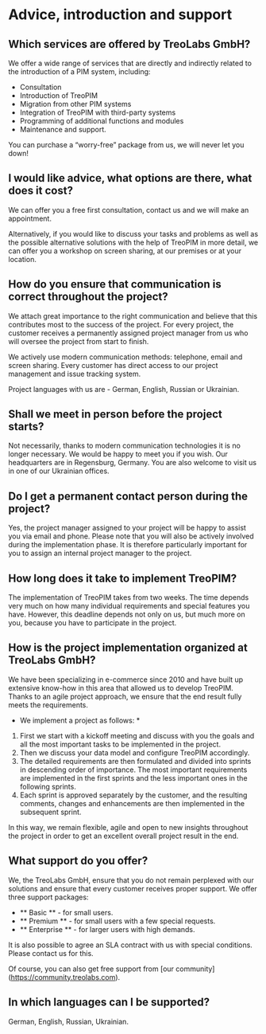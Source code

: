 # Advice, introduction and support

  

## Which services are offered by TreoLabs GmbH?

We offer a wide range of services that are directly and indirectly related to the introduction of a PIM system, including:

- Consultation
- Introduction of TreoPIM
- Migration from other PIM systems
- Integration of TreoPIM with third-party systems
- Programming of additional functions and modules
- Maintenance and support.

You can purchase a “worry-free” package from us, we will never let you down!



## I would like advice, what options are there, what does it cost?

We can offer you a free first consultation, contact us and we will make an appointment.

Alternatively, if you would like to discuss your tasks and problems as well as the possible alternative solutions with the help of TreoPIM in more detail, we can offer you a workshop on screen sharing, at our premises or at your location.



## How do you ensure that communication is correct throughout the project?

We attach great importance to the right communication and believe that this contributes most to the success of the project. For every project, the customer receives a permanently assigned project manager from us who will oversee the project from start to finish.

We actively use modern communication methods: telephone, email and screen sharing. Every customer has direct access to our project management and issue tracking system.

Project languages ​​with us are - German, English, Russian or Ukrainian.



## Shall we meet in person before the project starts?

Not necessarily, thanks to modern communication technologies it is no longer necessary. We would be happy to meet you if you wish. Our headquarters are in Regensburg, Germany. You are also welcome to visit us in one of our Ukrainian offices.



## Do I get a permanent contact person during the project?

Yes, the project manager assigned to your project will be happy to assist you via email and phone. Please note that you will also be actively involved during the implementation phase. It is therefore particularly important for you to assign an internal project manager to the project.

  

## How long does it take to implement TreoPIM?

The implementation of TreoPIM takes from two weeks. The time depends very much on how many individual requirements and special features you have. However, this deadline depends not only on us, but much more on you, because you have to participate in the project.



## How is the project implementation organized at TreoLabs GmbH?

We have been specializing in e-commerce since 2010 and have built up extensive know-how in this area that allowed us to develop TreoPIM. Thanks to an agile project approach, we ensure that the end result fully meets the requirements.

* We implement a project as follows: *

1. First we start with a kickoff meeting and discuss with you the goals and all the most important tasks to be implemented in the project.
2. Then we discuss your data model and configure TreoPIM accordingly.
3. The detailed requirements are then formulated and divided into sprints in descending order of importance. The most important requirements are implemented in the first sprints and the less important ones in the following sprints.
4. Each sprint is approved separately by the customer, and the resulting comments, changes and enhancements are then implemented in the subsequent sprint.

In this way, we remain flexible, agile and open to new insights throughout the project in order to get an excellent overall project result in the end.

  

## What support do you offer?

We, the TreoLabs GmbH, ensure that you do not remain perplexed with our solutions and ensure that every customer receives proper support. We offer three support packages:

- ** Basic ** - for small users.
- ** Premium ** - for small users with a few special requests.
- ** Enterprise ** - for larger users with high demands.

It is also possible to agree an SLA contract with us with special conditions. Please contact us for this.

Of course, you can also get free support from [our community] (https://community.treolabs.com).

  

## In which languages ​​can I be supported?

German, English, Russian, Ukrainian.
